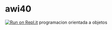# awi40
[![Run on Repl.it](https://repl.it/badge/github/MarShady/awi40)](https://repl.it/github/MarShady/awi40)
programacion orientada a objetos 
